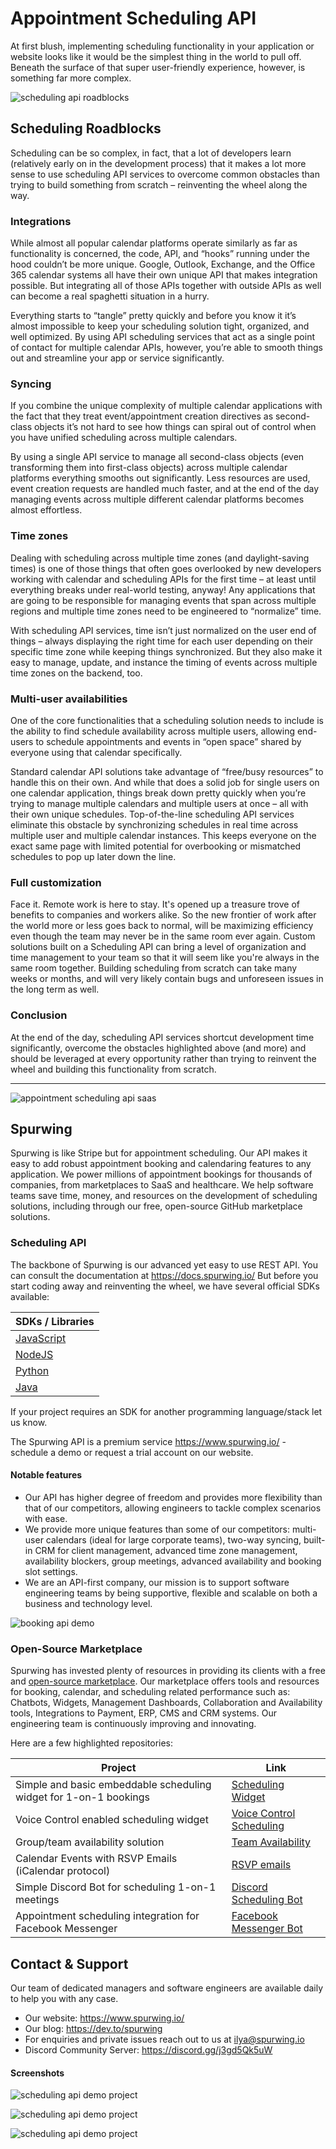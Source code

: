 # Appointment Scheduling API
At first blush, implementing scheduling functionality in your application or website looks like it would be the simplest thing in the world to pull off. Beneath the surface of that super user-friendly experience, however, is something far more complex.

![scheduling api roadblocks](https://user-images.githubusercontent.com/9488406/119058248-465f8a00-b9ce-11eb-9ded-e03f88f62fb7.png)

## Scheduling Roadblocks
Scheduling can be so complex, in fact, that a lot of developers learn (relatively early on in the development process) that it makes a lot more sense to use scheduling API services to overcome common obstacles than trying to build something from scratch – reinventing the wheel along the way.

### Integrations
While almost all popular calendar platforms operate similarly as far as functionality is concerned, the code, API, and “hooks” running under the hood couldn’t be more unique. Google, Outlook, Exchange, and the Office 365 calendar systems all have their own unique API that makes integration possible. But integrating all of those APIs together with outside APIs as well can become a real spaghetti situation in a hurry.

Everything starts to “tangle” pretty quickly and before you know it it’s almost impossible to keep your scheduling solution tight, organized, and well optimized. By using API scheduling services that act as a single point of contact for multiple calendar APIs, however, you’re able to smooth things out and streamline your app or service significantly.

### Syncing
If you combine the unique complexity of multiple calendar applications with the fact that they treat event/appointment creation directives as second-class objects it’s not hard to see how things can spiral out of control when you have unified scheduling across multiple calendars.

By using a single API service to manage all second-class objects (even transforming them into first-class objects) across multiple calendar platforms everything smooths out significantly. Less resources are used, event creation requests are handled much faster, and at the end of the day managing events across multiple different calendar platforms becomes almost effortless.

### Time zones
Dealing with scheduling across multiple time zones (and daylight-saving times) is one of those things that often goes overlooked by new developers working with calendar and scheduling APIs for the first time – at least until everything breaks under real-world testing, anyway! Any applications that are going to be responsible for managing events that span across multiple regions and multiple time zones need to be engineered to “normalize” time.

With scheduling API services, time isn’t just normalized on the user end of things – always displaying the right time for each user depending on their specific time zone while keeping things synchronized. But they also make it easy to manage, update, and instance the timing of events across multiple time zones on the backend, too.

### Multi-user availabilities
One of the core functionalities that a scheduling solution needs to include is the ability to find schedule availability across multiple users, allowing end-users to schedule appointments and events in “open space” shared by everyone using that calendar specifically.

Standard calendar API solutions take advantage of “free/busy resources” to handle this on their own. And while that does a solid job for single users on one calendar application, things break down pretty quickly when you’re trying to manage multiple calendars and multiple users at once – all with their own unique schedules. Top-of-the-line scheduling API services eliminate this obstacle by synchronizing schedules in real time across multiple user and multiple calendar instances. This keeps everyone on the exact same page with limited potential for overbooking or mismatched schedules to pop up later down the line.

### Full customization
Face it. Remote work is here to stay. It's opened up a treasure trove of benefits to companies and workers alike. So the new frontier of work after the world more or less goes back to normal, will be maximizing efficiency even though the team may never be in the same room ever again. Custom solutions built on a Scheduling API can bring a level of organization and time management to your team so that it will seem like you're always in the same room together. Building scheduling from scratch can take many weeks or months, and will very likely contain bugs and unforeseen issues in the long term as well.


### Conclusion
At the end of the day, scheduling API services shortcut development time significantly, overcome the obstacles highlighted above (and more) and should be leveraged at every opportunity rather than trying to reinvent the wheel and building this functionality from scratch.

--- 

![appointment scheduling api saas](https://user-images.githubusercontent.com/9488406/119058271-537c7900-b9ce-11eb-9287-c1fec1f33afa.png)

## Spurwing
Spurwing is like Stripe but for appointment scheduling. Our API makes it easy to add robust appointment booking and calendaring features to any application. We power millions of appointment bookings for thousands of companies, from marketplaces to SaaS and healthcare. We help software teams save time, money, and resources on the development of scheduling solutions, including through our free, open-source GitHub marketplace solutions.

### Scheduling API

The backbone of Spurwing is our advanced yet easy to use REST API. You can consult the documentation at https://docs.spurwing.io/
But before you start coding away and reinventing the wheel, we have several official SDKs available:

| SDKs / Libraries |
| --- |
| [JavaScript](https://github.com/Spurwing/Spurwing-API-Javascript-Library) |
| [NodeJS](https://github.com/spurwingio/Spurwing-API-NodeJS-Library) |
| [Python](https://github.com/Spurwing/Spurwing-API-Python-Library) |
| [Java](https://github.com/Spurwing/Spurwing-API-Java-Library) |

If your project requires an SDK for another programming language/stack let us know.

The Spurwing API is a premium service https://www.spurwing.io/ - schedule a demo or request a trial account on our website.

#### Notable features
- Our API has higher degree of freedom and provides more flexibility than that of our competitors, allowing engineers to tackle complex scenarios with ease.
- We provide more unique features than some of our competitors: multi-user calendars (ideal for large corporate teams), two-way syncing, built-in CRM for client management, advanced time zone management, availability blockers, group meetings, advanced availability and booking slot settings.
- We are an API-first company, our mission is to support software engineering teams by being supportive, flexible and scalable on both a business and technology level.

![booking api demo](https://user-images.githubusercontent.com/9488406/119061415-9c373080-b9d4-11eb-8c84-3979ec5e6d6c.png)

### Open-Source Marketplace

Spurwing has invested plenty of resources in providing its clients with a free and [open-source marketplace](https://github.com/Spurwing/). Our marketplace offers tools and resources for booking, calendar, and scheduling related performance such as: Chatbots, Widgets, Management Dashboards, Collaboration and Availability tools, Integrations to Payment, ERP, CMS and CRM systems. Our engineering team is continuously improving and innovating.

Here are a few highlighted repositories:

| Project | Link |
| --- | --- |
| Simple and basic embeddable scheduling widget for 1-on-1 bookings | [Scheduling Widget](https://github.com/Spurwing/Appointment-Scheduling-Widgets/tree/main/SimpleAppointmentScheduling) |
| Voice Control enabled scheduling widget | [Voice Control Scheduling](https://github.com/Spurwing/Appointment-Scheduling-Widgets/tree/main/SimpleAppointmentScheduling_audio) |
| Group/team availability solution | [Team Availability](https://github.com/Spurwing/Availability-Solutions/tree/main/solution_01) |
| Calendar Events with RSVP Emails (iCalendar protocol) | [RSVP emails](https://github.com/Spurwing/iCalendar-Integrations) |
| Simple Discord Bot for scheduling 1-on-1 meetings | [Discord Scheduling Bot](https://github.com/Spurwing/Chat-Bot-Integrations/tree/main/Discord/NodeJS) |
| Appointment scheduling integration for Facebook Messenger | [Facebook Messenger Bot](https://github.com/Spurwing/Chat-Bot-Integrations/tree/main/Facebook/NodeJS) |


## Contact & Support

Our team of dedicated managers and software engineers are available daily to help you with any case.

- Our website: https://www.spurwing.io/
- Our blog: https://dev.to/spurwing
- For enquiries and private issues reach out to us at ilya@spurwing.io
- Discord Community Server: https://discord.gg/j3gd5Qk5uW

#### Screenshots
![scheduling api demo project](https://user-images.githubusercontent.com/9488406/119062050-1320f900-b9d6-11eb-96d5-1ddc652b2404.png)

![scheduling api demo project](https://user-images.githubusercontent.com/9488406/119062108-2fbd3100-b9d6-11eb-85c9-ac2ce5fe2839.png)

![scheduling api demo project](https://user-images.githubusercontent.com/9488406/119062128-43689780-b9d6-11eb-8e99-c3fef2e78540.png)
